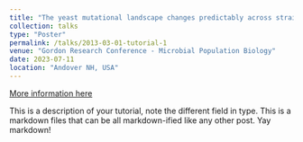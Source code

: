 ```yaml
---
title: "The yeast mutational landscape changes predictably across strains and environments. "
collection: talks
type: "Poster"
permalink: /talks/2013-03-01-tutorial-1
venue: "Gordon Research Conference - Microbial Population Biology"
date: 2023-07-11
location: "Andover NH, USA"
---
```


[More information here](http://exampleurl.com)

This is a description of your tutorial, note the different field in type. This is a markdown files that can be all markdown-ified like any other post. Yay markdown!
